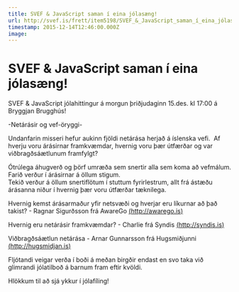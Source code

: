 ```yaml
---
title: SVEF & JavaScript saman í eina jólasæng!
url: http://svef.is/frett/item5198/SVEF_&_JavaScript_saman_í_eina_jólasæng!
timestamp: 2015-12-14T12:46:00.000Z
image: 
---
```


# SVEF & JavaScript saman í eina jólasæng!

SVEF & JavaScript jólahittingur á morgun þriðjudaginn 15.des. kl 17:00 á Bryggjan Brugghús!

-Netárásir og vef-öryggi-

Undanfarin misseri hefur aukinn fjöldi netárása herjað á íslenska vefi.  Af hverju voru árásirnar framkvæmdar, hvernig voru þær útfærðar og var viðbragðsáætlunum framfylgt?



Ótrúlega áhugverð og þörf umræða sem snertir alla sem koma að vefmálum. Farið verður í árásirnar á öllum stigum.  
Tekið verður á öllum snertiflötum í stuttum fyrirlestrum, allt frá ástæðu árásanna niður í hvernig þær voru útfærðar tæknilega.

Hvernig kemst árásarmaður yfir netsvæði og hverjar eru líkurnar að það takist? - Ragnar Sigurðsson frá AwareGo [(http://awarego.is)](http://awarego.is)

Hvernig eru netárásir framkvæmdar? - Charlie frá Syndis [(http://syndis.is)](http://syndis.is)

Viðbragðsáætlun netárása - Arnar Gunnarsson frá Hugsmiðjunni [(http://hugsmidjan.is)](http://hugsmidjan.is)

Fljótandi veigar verða í boði á meðan birgðir endast en svo taka við glimrandi jólatilboð á barnum fram eftir kvöldi.

Hlökkum til að sjá ykkur í jólafíling!


